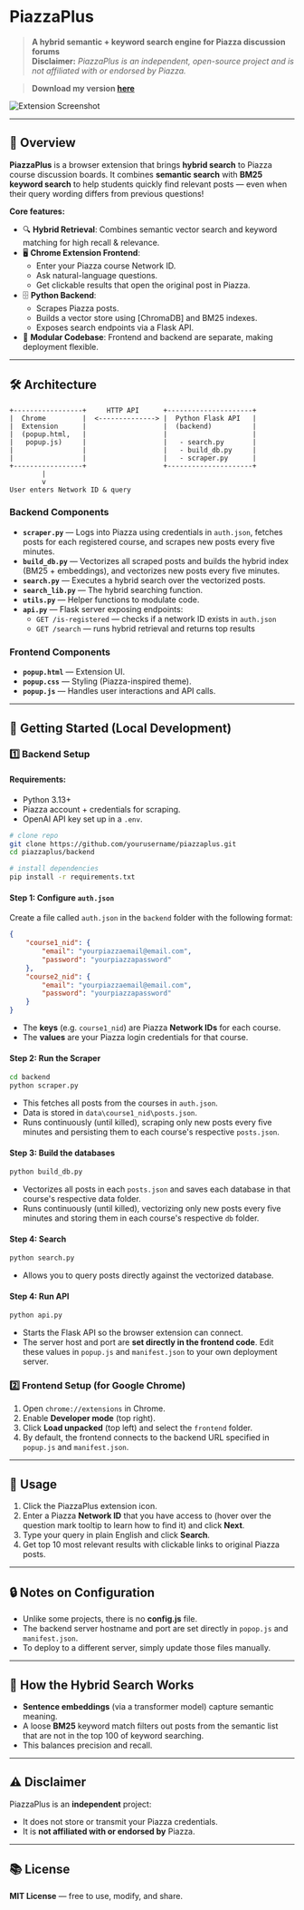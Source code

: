 # PiazzaPlus  
> **A hybrid semantic + keyword search engine for Piazza discussion forums**  
> **Disclaimer:** *PiazzaPlus is an independent, open-source project and is not affiliated with or endorsed by Piazza.*

> **Download my version [here](https://chromewebstore.google.com/detail/piazzaplus/negphehjimfmgjijfmmocokgfhglclim)**


![Extension Screenshot](screenshot.png)

---

## 📌 Overview
**PiazzaPlus** is a browser extension that brings **hybrid search** to Piazza course discussion boards.
It combines **semantic search** with **BM25 keyword search** to help students quickly find relevant posts — even when their query wording differs from previous questions!

**Core features:**
- 🔍 **Hybrid Retrieval**: Combines semantic vector search and keyword matching for high recall & relevance.
- 🖥 **Chrome Extension Frontend**:  
  - Enter your Piazza course Network ID.
  - Ask natural-language questions.
  - Get clickable results that open the original post in Piazza.
- 🗄 **Python Backend**:  
  - Scrapes Piazza posts.
  - Builds a vector store using [ChromaDB] and BM25 indexes.
  - Exposes search endpoints via a Flask API.
- 🎯 **Modular Codebase**: Frontend and backend are separate, making deployment flexible.

---

## 🛠 Architecture
```
+-----------------+     HTTP API      +---------------------+
|  Chrome         |  <--------------> |  Python Flask API   |
|  Extension      |                   |  (backend)          |
|  (popup.html,   |                   |                     |
|   popup.js)     |                   |   - search.py       |
|                 |                   |   - build_db.py     |
|                 |                   |   - scraper.py      |
+-----------------+                   +---------------------+
        |
        v
User enters Network ID & query

```


### Backend Components
- **`scraper.py`** — Logs into Piazza using credentials in `auth.json`, fetches posts for each registered course, and scrapes new posts every five minutes.  
- **`build_db.py`** — Vectorizes all scraped posts and builds the hybrid index (BM25 + embeddings), and vectorizes new posts every five minutes.  
- **`search.py`** — Executes a hybrid search over the vectorized posts.
- **`search_lib.py`** — The hybrid searching function.
- **`utils.py`** — Helper functions to modulate code.
- **`api.py`** — Flask server exposing endpoints:  
  - `GET /is-registered` — checks if a network ID exists in `auth.json`  
  - `GET /search` — runs hybrid retrieval and returns top results  

### Frontend Components
- **`popup.html`** — Extension UI.
- **`popup.css`** — Styling (Piazza-inspired theme).
- **`popup.js`** — Handles user interactions and API calls. 

---

## 🚀 Getting Started (Local Development)

### 1️⃣ Backend Setup
#### Requirements:
- Python 3.13+
- Piazza account + credentials for scraping.
- OpenAI API key set up in a `.env`.

```bash
# clone repo
git clone https://github.com/yourusername/piazzaplus.git
cd piazzaplus/backend

# install dependencies
pip install -r requirements.txt
```

#### Step 1: Configure `auth.json`
Create a file called `auth.json` in the `backend` folder with the following format:

```json
{
    "course1_nid": { 
        "email": "yourpiazzaemail@email.com", 
        "password": "yourpiazzapassword" 
    },
    "course2_nid": {
        "email": "yourpiazzaemail@email.com",
        "password": "yourpiazzapassword"
    }
}
```
- The **keys** (e.g. `course1_nid`) are Piazza **Network IDs** for each course.  
- The **values** are your Piazza login credentials for that course.

#### Step 2: Run the Scraper
```bash
cd backend
python scraper.py
```
- This fetches all posts from the courses in `auth.json`.
- Data is stored in `data\course1_nid\posts.json`.
- Runs continuously (until killed), scraping only new posts every five minutes and persisting them to each course's respective `posts.json`.

#### Step 3: Build the databases
```bash
python build_db.py
```
- Vectorizes all posts in each `posts.json` and saves each database in that course's respective data folder.
- Runs continuously (until killed), vectorizing only new posts every five minutes and storing them in each course's respective `db` folder.

#### Step 4: Search
```bash
python search.py
```
- Allows you to query posts directly against the vectorized database.

#### Step 4: Run API
```bash
python api.py
```
- Starts the Flask API so the browser extension can connect.
- The server host and port are **set directly in the frontend code**. Edit these values in `popup.js` and `manifest.json` to your own deployment server.

### 2️⃣ Frontend Setup (for Google Chrome)
1. Open `chrome://extensions` in Chrome.
2. Enable **Developer mode** (top right).
3. Click **Load unpacked** (top left) and select the `frontend` folder.
4. By default, the frontend connects to the backend URL specified in `popup.js` and `manifest.json`.

---

## 📄 Usage
1. Click the PiazzaPlus extension icon.
2. Enter a Piazza **Network ID** that you have access to (hover over the question mark tooltip to learn how to find it) and click **Next**.
3. Type your query in plain English and click **Search**.
4. Get top 10 most relevant results with clickable links to original Piazza posts.

---

## 🔒 Notes on Configuration
- Unlike some projects, there is no **config.js** file.
- The backend server hostname and port are set directly in `popop.js` and `manifest.json`.
- To deploy to a different server, simply update those files manually.

---

## 🧠 How the Hybrid Search Works
- **Sentence embeddings** (via a transformer model) capture semantic meaning.
- A loose **BM25** keyword match filters out posts from the semantic list that are not in the top 100 of keyword searching.
- This balances precision and recall.

---

## ⚠️ Disclaimer
PiazzaPlus is an **independent** project:
- It does not store or transmit your Piazza credentials.
- It is **not affiliated with or endorsed by** Piazza.

---

## 📚 License
**MIT License** — free to use, modify, and share.
